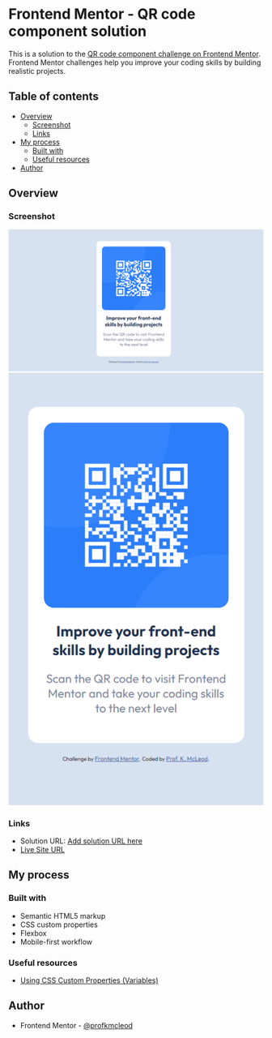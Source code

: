 # Frontend Mentor - QR code component solution

This is a solution to the [QR code component challenge on Frontend Mentor](https://www.frontendmentor.io/challenges/qr-code-component-iux_sIO_H). Frontend Mentor challenges help you improve your coding skills by building realistic projects. 

## Table of contents

- [Overview](#overview)
  - [Screenshot](#screenshot)
  - [Links](#links)
- [My process](#my-process)
  - [Built with](#built-with)
  - [Useful resources](#useful-resources)
- [Author](#author)

## Overview

### Screenshot

![Desktop View](./screenshot-desktop.PNG)
![Mobile View](./screenshot-mobile.PNG)

### Links

- Solution URL: [Add solution URL here](https://your-solution-url.com)
- [Live Site URL](https://profkmcleod.github.io/fm-qr-code-component-main/)

## My process

### Built with

- Semantic HTML5 markup
- CSS custom properties
- Flexbox
- Mobile-first workflow

### Useful resources

- [Using CSS Custom Properties (Variables)](https://developer.mozilla.org/en-US/docs/Web/CSS/Using_CSS_custom_properties) 

## Author

- Frontend Mentor - [@profkmcleod](https://www.frontendmentor.io/profile/profkmcleod)
